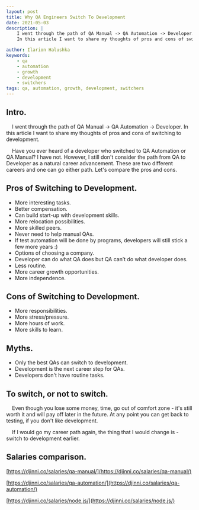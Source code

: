 ```yaml
---
layout: post
title: Why QA Engineers Switch To Development
date: 2021-05-03
description: |
    I went through the path of QA Manual -> QA Automation -> Developer.
    In this article I want to share my thoughts of pros and cons of switching to development.

author: Ilarion Halushka
keywords:
    - qa
    - automation
    - growth
    - development
    - switchers
tags: qa, automation, growth, development, switchers
---
```


## Intro.
&nbsp;&nbsp;&nbsp;  I went through the path of QA Manual -> QA Automation -> Developer.
In this article I want to share my thoughts of pros and cons of switching to development.

&nbsp;&nbsp;&nbsp; Have you ever heard of a developer who switched to QA Automation or QA Manual? I have not.
However, I still don't consider the path from QA to Developer as a natural career advancement.
These are two different careers and one can go either path. Let's compare the pros and cons.

## Pros of Switching to Development.
* More interesting tasks.
* Better compensation.
* Can build start-up with development skills.
* More relocation possibilities.
* More skilled peers.
* Never need to help manual QAs.
* If test automation will be done by programs, developers will still stick a few more years :)
* Options of choosing a company.
* Developer can do what QA does but QA can’t do what developer does.
* Less routine.
* More career growth opportunities.
* More independence.

## Cons of Switching to Development.
* More responsibilities.
* More stress/pressure.
* More hours of work.
* More skills to learn.

## Myths.
* Only the best QAs can switch to development.
* Development is the next career step for QAs.
* Developers don't have routine tasks.

## To switch, or not to switch.
&nbsp;&nbsp;&nbsp; Even though you lose some money, time, go out of comfort zone - it's still worth it
and will pay off later in the future. At any point you can get back to testing, if you don't like development.

&nbsp;&nbsp;&nbsp; If I would go my career path again, the thing that I would change is - 
switch to development earlier.

## Salaries comparison.
[https://djinni.co/salaries/qa-manual/](https://djinni.co/salaries/qa-manual/)

[https://djinni.co/salaries/qa-automation/](https://djinni.co/salaries/qa-automation/)

[https://djinni.co/salaries/node.js/](https://djinni.co/salaries/node.js/)







